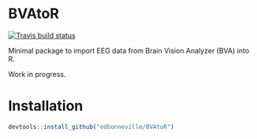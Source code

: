 # BVAtoR

<!-- badges: start -->
  [![Travis build status](https://travis-ci.org/edbonneville/BVAtoR.svg?branch=master)](https://travis-ci.org/edbonneville/BVAtoR)
  <!-- badges: end -->

Minimal package to import EEG data from Brain Vision Analyzer (BVA) into R. 

Work in progress.

# Installation

```r
devtools::install_github("edbonneville/BVAtoR")
```

